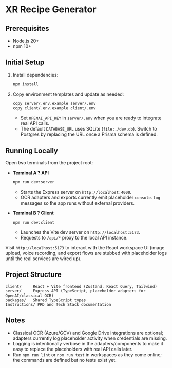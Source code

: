 # XR Recipe Generator

## Prerequisites
- Node.js 20+
- npm 10+

## Initial Setup
1. Install dependencies:
   ```bash
   npm install
   ```
2. Copy environment templates and update as needed:
   ```bash
   copy server/.env.example server/.env
   copy client/.env.example client/.env
   ```
   - Set `OPENAI_API_KEY` in `server/.env` when you are ready to integrate real API calls.
   - The default `DATABASE_URL` uses SQLite (`file:./dev.db`). Switch to Postgres by replacing the URL once a Prisma schema is defined.

## Running Locally
Open two terminals from the project root:

- **Terminal A ? API**
  ```bash
  npm run dev:server
  ```
  - Starts the Express server on `http://localhost:4000`.
  - OCR adapters and exports currently emit placeholder `console.log` messages so the app runs without external providers.

- **Terminal B ? Client**
  ```bash
  npm run dev:client
  ```
  - Launches the Vite dev server on `http://localhost:5173`.
  - Requests to `/api/*` proxy to the local API instance.

Visit `http://localhost:5173` to interact with the React workspace UI (image upload, voice recording, and export flows are stubbed with placeholder logs until the real services are wired up).

## Project Structure
```
client/     React + Vite frontend (Zustand, React Query, Tailwind)
server/     Express API (TypeScript, placeholder adapters for OpenAI/classical OCR)
packages/   Shared TypeScript types
Instructions/ PRD and Tech Stack documentation
```

## Notes
- Classical OCR (Azure/GCV) and Google Drive integrations are optional; adapters currently log placeholder activity when credentials are missing.
- Logging is intentionally verbose in the adapters/components to make it easy to replace the placeholders with real API calls later.
- Run `npm run lint` or `npm run test` in workspaces as they come online; the commands are defined but no tests exist yet.
